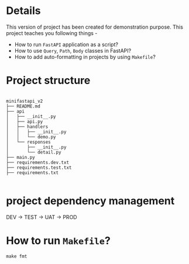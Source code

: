 # Details

This version of project has been created for demonstration purpose.
This project teaches you following things - 

- How to run `FastAPI` application as a script?
- How to use `Query`, `Path`, `Body` classes in FastAPI?
- How to add auto-formatting in projects by using `Makefile`?


# Project structure

```

minifastapi_v2
├── README.md
├── api
│   ├── __init__.py
│   ├── api.py
│   ├── handlers
│   │   ├── __init__.py
│   │   └── demo.py
│   └── responses
│       ├── __init__.py
│       └── detail.py
├── main.py
├── requirements.dev.txt
├── requirements.test.txt
├── requirements.txt


```


# project dependency management

DEV -> TEST -> UAT -> PROD


# How to run `Makefile`?
`make fmt`